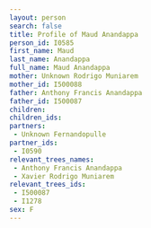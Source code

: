 ```yaml
---
layout: person
search: false
title: Profile of Maud Anandappa
person_id: I0585
first_name: Maud
last_name: Anandappa
full_name: Maud Anandappa
mother: Unknown Rodrigo Muniarem
mother_id: I500088
father: Anthony Francis Anandappa
father_id: I500087
children:
children_ids:
partners:
 - Unknown Fernandopulle
partner_ids:
 - I0590
relevant_trees_names:
 - Anthony Francis Anandappa
 - Xavier Rodrigo Muniarem
relevant_trees_ids:
 - I500087
 - I1278
sex: F
---
```


